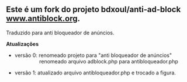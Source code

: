 Este é um fork do projeto bdxoul/anti-ad-block www.antiblock.org. 
----------------------------------------------------------------------
Traduzido para anti bloqueador de anúncios.

<b>Atualizações</b>
- versão 0: renomeado projeto para "anti bloqueador de anúncios"<br>
&nbsp;&nbsp;&nbsp;&nbsp;&nbsp;&nbsp;&nbsp;&nbsp;&nbsp;&nbsp;&nbsp;&nbsp;&nbsp;&nbsp;&nbsp;&nbsp;&nbsp;renomeado arquivo adblock.php para antibloqueador.php
            
- versão 1:
           atualizado arquivo antibloqueador.php e trocado a figura.




